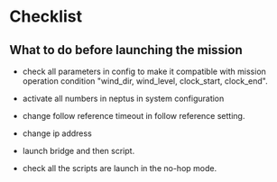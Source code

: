 # Checklist
## What to do before launching the mission
- check all parameters in config to make it compatible with mission operation condition "wind_dir, wind_level, clock_start, clock_end".
- activate all numbers in neptus in system configuration
- change follow reference timeout in follow reference setting.
- change ip address
- launch bridge and then script.

- check all the scripts are launch in the no-hop mode.

